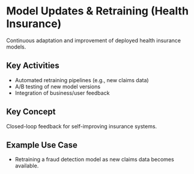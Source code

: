 
# Model Updates & Retraining (Health Insurance)

Continuous adaptation and improvement of deployed health insurance models.

## Key Activities
- Automated retraining pipelines (e.g., new claims data)
- A/B testing of new model versions
- Integration of business/user feedback

## Key Concept
Closed-loop feedback for self-improving insurance systems.

## Example Use Case
- Retraining a fraud detection model as new claims data becomes available.